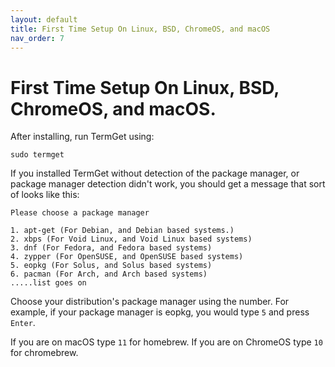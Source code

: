 ```yaml
---
layout: default
title: First Time Setup On Linux, BSD, ChromeOS, and macOS
nav_order: 7
---
```


# First Time Setup On Linux, BSD, ChromeOS, and macOS.

After installing, run TermGet using:

    sudo termget

If you installed TermGet without detection of the package manager, or package manager detection didn't work, you should get a message that sort of looks like this:

    Please choose a package manager

    1. apt-get (For Debian, and Debian based systems.)
    2. xbps (For Void Linux, and Void Linux based systems)
    3. dnf (For Fedora, and Fedora based systems)
    4. zypper (For OpenSUSE, and OpenSUSE based systems)
    5. eopkg (For Solus, and Solus based systems)
    6. pacman (For Arch, and Arch based systems)
    .....list goes on

Choose your distribution's package manager using the number. For example, if your package manager is eopkg, you would type ```5``` and press ```Enter```.

If you are on macOS type ```11``` for homebrew.
If you are on ChromeOS type ```10``` for chromebrew.
